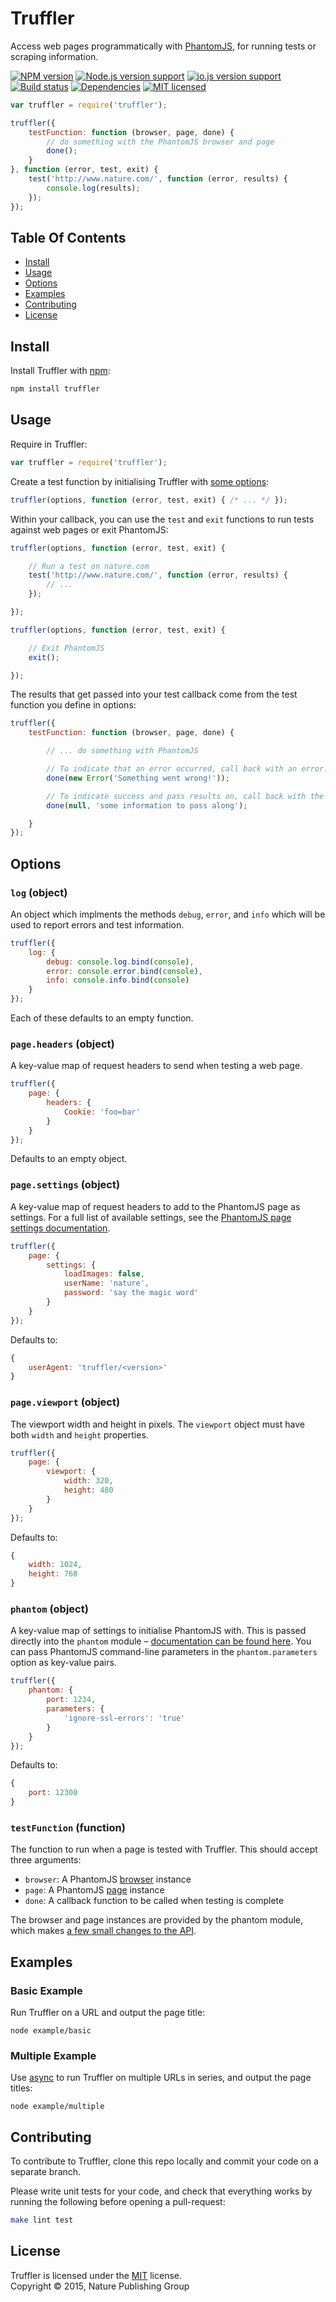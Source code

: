 
Truffler
========

Access web pages programmatically with [PhantomJS][phantom], for running tests or scraping information.

[![NPM version][shield-npm]][info-npm]
[![Node.js version support][shield-node]][info-node]
[![io.js version support][shield-iojs]][info-iojs]
[![Build status][shield-build]][info-build]
[![Dependencies][shield-dependencies]][info-dependencies]
[![MIT licensed][shield-license]][info-license]

```js
var truffler = require('truffler');

truffler({
    testFunction: function (browser, page, done) {
        // do something with the PhantomJS browser and page
        done();
    }
}, function (error, test, exit) {
    test('http://www.nature.com/', function (error, results) {
        console.log(results);
    });
});
```


Table Of Contents
-----------------

- [Install](#install)
- [Usage](#usage)
- [Options](#options)
- [Examples](#examples)
- [Contributing](#contributing)
- [License](#license)


Install
-------

Install Truffler with [npm][npm]:

```sh
npm install truffler
```


Usage
-----

Require in Truffler:

```js
var truffler = require('truffler');
```

Create a test function by initialising Truffler with [some options](#options):

```js
truffler(options, function (error, test, exit) { /* ... */ });
```

Within your callback, you can use the `test` and `exit` functions to run tests against web pages or exit PhantomJS:

```js
truffler(options, function (error, test, exit) {

    // Run a test on nature.com
    test('http://www.nature.com/', function (error, results) {
        // ...
    });

});
```

```js
truffler(options, function (error, test, exit) {

    // Exit PhantomJS
    exit();

});
```

The results that get passed into your test callback come from the test function you define in options:

```js
truffler({
    testFunction: function (browser, page, done) {

        // ... do something with PhantomJS

        // To indicate that an error occurred, call back with an error:
        done(new Error('Something went wrong!'));

        // To indicate success and pass results on, call back with the results:
        done(null, 'some information to pass along');

    }
});
```


Options
-------

### `log` (object)

An object which implments the methods `debug`, `error`, and `info` which will be used to report errors and test information.

```js
truffler({
    log: {
        debug: console.log.bind(console),
        error: console.error.bind(console),
        info: console.info.bind(console)
    }
});
```

Each of these defaults to an empty function.

### `page.headers` (object)

A key-value map of request headers to send when testing a web page.

```js
truffler({
    page: {
        headers: {
            Cookie: 'foo=bar'
        }
    }
});
```

Defaults to an empty object.

### `page.settings` (object)

A key-value map of request headers to add to the PhantomJS page as settings. For a full list of available settings, see the [PhantomJS page settings documentation][phantom-page-settings].

```js
truffler({
    page: {
        settings: {
            loadImages: false,
            userName: 'nature',
            password: 'say the magic word'
        }
    }
});
```

Defaults to:

```js
{
    userAgent: 'truffler/<version>'
}
```

### `page.viewport` (object)

The viewport width and height in pixels. The `viewport` object must have both `width` and `height` properties.

```js
truffler({
    page: {
        viewport: {
            width: 320,
            height: 480
        }
    }
});
```

Defaults to:

```js
{
    width: 1024,
    height: 768
}
```

### `phantom` (object)

A key-value map of settings to initialise PhantomJS with. This is passed directly into the `phantom` module – [documentation can be found here][phantom-node-options]. You can pass PhantomJS command-line parameters in the `phantom.parameters` option as key-value pairs.

```js
truffler({
    phantom: {
        port: 1234,
        parameters: {
            'ignore-ssl-errors': 'true'
        }
    }
});
```

Defaults to:

```js
{
    port: 12300
}
```

### `testFunction` (function)

The function to run when a page is tested with Truffler. This should accept three arguments:

- `browser`: A PhantomJS [browser][phantom-browser] instance
- `page`: A PhantomJS [page][phantom-page] instance
- `done`: A callback function to be called when testing is complete

The browser and page instances are provided by the phantom module, which makes [a few small changes to the API][phantom-node-options].


Examples
--------

### Basic Example

Run Truffler on a URL and output the page title:

```
node example/basic
```

### Multiple Example

Use [async][async] to run Truffler on multiple URLs in series, and output the page titles:

```
node example/multiple
```


Contributing
------------

To contribute to Truffler, clone this repo locally and commit your code on a separate branch.

Please write unit tests for your code, and check that everything works by running the following before opening a pull-request:

```sh
make lint test
```


License
-------

Truffler is licensed under the [MIT][info-license] license.  
Copyright &copy; 2015, Nature Publishing Group



[async]: https://github.com/caolan/async
[npm]: https://npmjs.org/
[phantom]: http://phantomjs.org/
[phantom-browser]: http://phantomjs.org/api/phantom/
[phantom-node-options]: https://github.com/sgentle/phantomjs-node#functionality-details
[phantom-page]: http://phantomjs.org/api/webpage/
[phantom-page-settings]: http://phantomjs.org/api/webpage/property/settings.html

[info-dependencies]: https://gemnasium.com/nature/truffler
[info-iojs]: package.json
[info-license]: LICENSE
[info-node]: package.json
[info-npm]: https://www.npmjs.com/package/truffler
[info-build]: https://travis-ci.org/nature/truffler
[shield-dependencies]: https://img.shields.io/gemnasium/nature/truffler.svg
[shield-iojs]: https://img.shields.io/badge/io.js%20support-latest-brightgreen.svg
[shield-license]: https://img.shields.io/badge/license-MIT-blue.svg
[shield-node]: https://img.shields.io/node/v/truffler.svg?label=node.js+support
[shield-npm]: https://img.shields.io/npm/v/truffler.svg
[shield-build]: https://img.shields.io/travis/nature/truffler/master.svg

